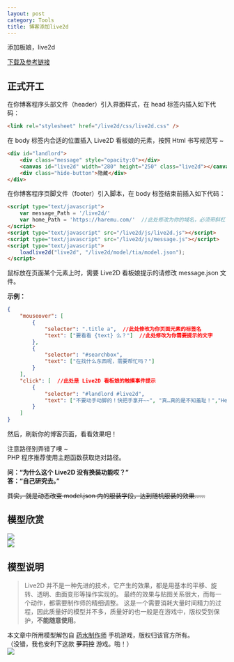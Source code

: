 ```yaml
---
layout: post
category: Tools
title: 博客添加live2d
---
```


添加板娘，live2d

[下载及参考链接](https://github.com/galnetwen/Live2D)

## 正式开工
在你博客程序头部文件（header）引入界面样式，在 head 标签内插入如下代码：
```html
<link rel="stylesheet" href="/live2d/css/live2d.css" />
```

在 body 标签内合适的位置插入 Live2D 看板娘的元素，按照 Html 书写规范写 ~
```html
<div id="landlord">
    <div class="message" style="opacity:0"></div>
    <canvas id="live2d" width="280" height="250" class="live2d"></canvas>
    <div class="hide-button">隐藏</div>
</div>
```

在你博客程序页脚文件（footer）引入脚本，在 body 标签结束前插入如下代码：
```html
<script type="text/javascript">
    var message_Path = '/live2d/'
    var home_Path = 'https://haremu.com/'  //此处修改为你的域名，必须带斜杠
</script>
<script type="text/javascript" src="/live2d/js/live2d.js"></script>
<script type="text/javascript" src="/live2d/js/message.js"></script>
<script type="text/javascript">
    loadlive2d("live2d", "/live2d/model/tia/model.json");
</script>
```

鼠标放在页面某个元素上时，需要 Live2D 看板娘提示的请修改 message.json 文件。

**示例：**
```json
{
    "mouseover": [
        {
            "selector": ".title a",  //此处修改为你页面元素的标签名
            "text": ["要看看 {text} 么？"]  //此处修改为你需要提示的文字
        },
        {
            "selector": "#searchbox",
            "text": ["在找什么东西呢，需要帮忙吗？"]
        }
    ],
    "click": [  //此处是 Live2D 看板娘的触摸事件提示
        {
            "selector": "#landlord #live2d",
            "text": ["不要动手动脚的！快把手拿开~~", "真…真的是不知羞耻！","Hentai！", "再摸的话我可要报警了！⌇●﹏●⌇", "110吗，这里有个变态一直在摸我(ó﹏ò｡)"]
        }
    ]
}
```

然后，刷新你的博客页面，看看效果吧！

注意路径别弄错了噢 ~  
PHP 程序推荐使用主题函数获取绝对路径。

**问：“为什么这个 Live2D 没有换装功能哎？”**  
**答：“自己研究去。”**
  
~~其实，就是动态改变 model.json 内的服装字段，达到随机服装的效果……~~

## 模型欣赏
![](https://haremu.com/wp-content/uploads/2017/12/QQ%E6%88%AA%E5%9B%BE20171202210923.png)  
![](https://haremu.com/wp-content/uploads/2017/12/QQ%E6%88%AA%E5%9B%BE20171202210951.png)

## 模型说明
> Live2D 并不是一种先进的技术，它产生的效果，都是用基本的平移、旋转、透明、曲面变形等操作实现的。
最终的效果与贴图关系很大，而每一个动作，都需要制作师的精细调整。
这是一个需要消耗大量时间精力的过程，因此质量好的模型并不多，质量好的也一般是在游戏中，版权受到保护，**不能随意使用**。

本文章中所用模型解包自 [药水制作师](https://play.google.com/store/apps/details?id=com.sinsiroad.potionmaker&hl=zh_CN "药水制作师") 手机游戏，版权归该官方所有。  
（没错，我也安利下这款 ~~萝莉控~~ 游戏。啪！）  
![](https://haremu.com/wp-content/uploads/2017/11/%E6%BB%91%E7%A8%BD%E6%89%93%E8%84%B8.png)
